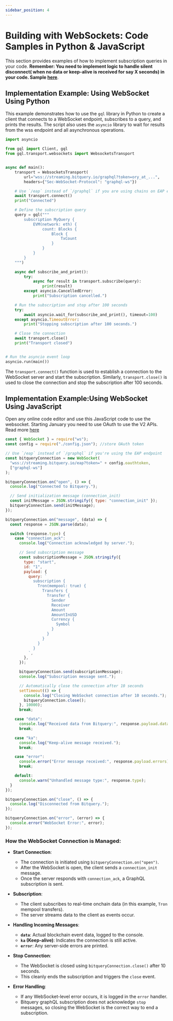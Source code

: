```yaml
---
sidebar_position: 4
---
```


# Building with WebSockets: Code Samples in Python & JavaScript

This section provides examples of how to implement subscription queries in your code.
**Remember: You need to implement logic to handle silent disconnect( when no data or keep-alive is received for say X seconds) in your code. Sample [here](https://docs.bitquery.io/docs/subscriptions/silent-disconnect-reconnect/)**.

## Implementation Example: Using WebSocket Using Python

This example demonstrates how to use the `gql` library in Python to create a client that connects to a WebSocket endpoint, subscribes to a query, and prints the results. The script also uses the `asyncio` library to wait for results from the wss endpoint and all asynchronous operations.

```python
import asyncio

from gql import Client, gql
from gql.transport.websockets import WebsocketsTransport


async def main():
    transport = WebsocketsTransport(
        url="wss://streaming.bitquery.io/graphql?token=ory_at_...",
        headers={"Sec-WebSocket-Protocol": "graphql-ws"})

    # Use `/eap` instead of `/graphql` if you are using chains on EAP endpoint
    await transport.connect()
    print("Connected")

    # Define the subscription query
    query = gql("""
        subscription MyQuery {
            EVM(network: eth) {
                count: Blocks {
                    Block {
                        TxCount
                    }
                }
            }
        }
    """)

    async def subscribe_and_print():
        try:
            async for result in transport.subscribe(query):
                print(result)
        except asyncio.CancelledError:
            print("Subscription cancelled.")

    # Run the subscription and stop after 100 seconds
    try:
        await asyncio.wait_for(subscribe_and_print(), timeout=100)
    except asyncio.TimeoutError:
        print("Stopping subscription after 100 seconds.")

    # Close the connection
    await transport.close()
    print("Transport closed")


# Run the asyncio event loop
asyncio.run(main())


```

The `transport.connect()` function is used to establish a connection to the WebSocket server and start the subscription. Similarly, `transport.close()` is used to close the connection and stop the subscription after 100 seconds.

## Implementation Example:Using WebSocket Using JavaScript

Open any online code editor and use this JavaScript code to use the websocket. Starting January you need to use OAuth to use the V2 APIs. Read more [here](/docs/authorisation/websocket.md)

```javascript
const { WebSocket } = require("ws");
const config = require("./config.json"); //store OAuth token

// Use `/eap` instead of `/graphql` if you're using the EAP endpoint
const bitqueryConnection = new WebSocket(
  "wss://streaming.bitquery.io/eap?token=" + config.oauthtoken,
  ["graphql-ws"]
);

bitqueryConnection.on("open", () => {
  console.log("Connected to Bitquery.");

  // Send initialization message (connection_init)
  const initMessage = JSON.stringify({ type: "connection_init" });
  bitqueryConnection.send(initMessage);
});

bitqueryConnection.on("message", (data) => {
  const response = JSON.parse(data);

  switch (response.type) {
    case "connection_ack":
      console.log("Connection acknowledged by server.");

      // Send subscription message
      const subscriptionMessage = JSON.stringify({
        type: "start",
        id: "1",
        payload: {
          query: `
            subscription {
              Tron(mempool: true) {
                Transfers {
                  Transfer {
                    Sender
                    Receiver
                    Amount
                    AmountInUSD
                    Currency {
                      Symbol
                    }
                  }
                }
              }
            }
          `,
        },
      });

      bitqueryConnection.send(subscriptionMessage);
      console.log("Subscription message sent.");

      // Automatically close the connection after 10 seconds
      setTimeout(() => {
        console.log("Closing WebSocket connection after 10 seconds.");
        bitqueryConnection.close();
      }, 10000);
      break;

    case "data":
      console.log("Received data from Bitquery:", response.payload.data);
      break;

    case "ka":
      console.log("Keep-alive message received.");
      break;

    case "error":
      console.error("Error message received:", response.payload.errors);
      break;

    default:
      console.warn("Unhandled message type:", response.type);
  }
});

bitqueryConnection.on("close", () => {
  console.log("Disconnected from Bitquery.");
});

bitqueryConnection.on("error", (error) => {
  console.error("WebSocket Error:", error);
});
```

### How the WebSocket Connection is Managed:

- **Start Connection**:

  - The connection is initiated using `bitqueryConnection.on("open")`.
  - After the WebSocket is open, the client sends a `connection_init` message.
  - Once the server responds with `connection_ack`, a GraphQL subscription is sent.

- **Subscription**:

  - The client subscribes to real-time onchain data (in this example, `Tron` mempool transfers).
  - The server streams data to the client as events occur.

- **Handling Incoming Messages**:

  - **`data`**: Actual blockchain event data, logged to the console.
  - **`ka` (Keep-alive)**: Indicates the connection is still active.
  - **`error`**: Any server-side errors are printed.

- **Stop Connection**:

  - The WebSocket is closed using `bitqueryConnection.close()` after 10 seconds.
  - This cleanly ends the subscription and triggers the `close` event.

- **Error Handling**:

  - If any WebSocket-level error occurs, it is logged in the `error` handler.
  - Bitquery graphQL subscription does not acknowledge `stop` messages, so closing the WebSocket is the correct way to end a subscription.
